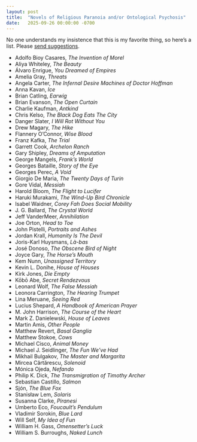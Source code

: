 ```yaml
---
layout: post
title:  "Novels of Religious Paranoia and/or Ontological Psychosis"
date:   2025-09-26 00:00:00 -0700
---
```


No one understands my insistence that this is my favorite thing, so here’s a list. Please [send suggestions](mailto:matthew@knucklebones.rip).

- Adolfo Bioy Casares, *The Invention of Morel*
- Aliya Whiteley, *The Beauty*
- Álvaro Enrigue, *You Dreamed of Empires*
- Amelia Gray, *Threats*
- Angela Carter, *The Infernal Desire Machines of Doctor Hoffman*
- Anna Kavan, *Ice*
- Brian Catling, *Earwig*
- Brian Evanson, *The Open Curtain*
- Charlie Kaufman, *Antkind*
- Chris Kelso, *The Black Dog Eats The City*
- Danger Slater, *I Will Rot Without You*
- Drew Magary, *The Hike*
- Flannery O’Connor, *Wise Blood*
- Franz Kafka, *The Trial*
- Garrett Cook, *Archelon Ranch*
- Gary Shipley, *Dreams of Amputation*
- George Mangels, *Frank’s World*
- Georges Bataille, *Story of the Eye*
- Georges Perec, *A Void*
- Giorgio De Maria, *The Twenty Days of Turin*
- Gore Vidal, *Messiah*
- Harold Bloom, *The Flight to Lucifer*
- Haruki Murakami, *The Wind-Up Bird Chronicle*
- Isabel Waidner, *Corey Fah Does Social Mobility*
- J. G. Ballard, *The Crystal World*
- Jeff VanderMeer, *Annihilation*
- Joe Orton, *Head to Toe*
- John Pistelli, *Portraits and Ashes*
- Jordan Krall, *Humanity Is The Devil*
- Joris-Karl Huysmans, *Là-bas*
- José Donoso, *The Obscene Bird of Night*
- Joyce Gary, *The Horse’s Mouth*
- Kem Nunn, *Unassigned Territory*
- Kevin L. Donihe, *House of Houses*
- Kirk Jones, *Die Empty*
- Kōbō Abe, *Secret Rendezvous*
- Leonard Wolf, *The False Messiah*
- Leonora Carrington, *The Hearing Trumpet*
- Lina Meruane, *Seeing Red*
- Lucius Shepard, *A Handbook of American Prayer*
- M. John Harrison, *The Course of the Heart*
- Mark Z. Danielewski, *House of Leaves*
- Martin Amis, *Other People*
- Matthew Revert, *Basal Ganglia*
- Matthew Stokoe, *Cows*
- Michael Cisco, *Animal Money*
- Michael J. Seidlinger, *The Fun We’ve Had*
- Mikhail Bulgakov, *The Master and Margarita*
- Mircea Cărtărescu, *Solenoid*
- Mónica Ojeda, *Nefando*
- Philip K. Dick, *The Transmigration of Timothy Archer*
- Sebastian Castillo, *Salmon*
- Sjón, *The Blue Fox*
- Stanisław Lem, *Solaris*
- Susanna Clarke, *Piranesi*
- Umberto Eco, *Foucault’s Pendulum*
- Vladimir Sorokin, *Blue Lard*
- Will Self, *My Idea of Fun*
- William H. Gass, *Omensetter’s Luck*
- William S. Burroughs, *Naked Lunch*